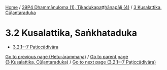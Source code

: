 
[Home](/) / [39P4 Dhammānuloma (1), Tikadukapaṭṭhānapāḷi (4)](../../39P4.md) / [3 Kusalattika, Cūḷantaraduka](../3.md)

# 3.2 Kusalattika, Saṅkhataduka

* [3.2.1--7 Paṭiccādivāra](3.2/3.2.1--7.md)

[Go to previous page (Hetu-ārammaṇa)](3.1/3.1.1--7/Paccaniya/Hetu-arammana.md) / [Go to parent page (3 Kusalattika, Cūḷantaraduka)](../3.md) / [Go to next page (3.2.1--7 Paṭiccādivāra)](3.2/3.2.1--7.md)


